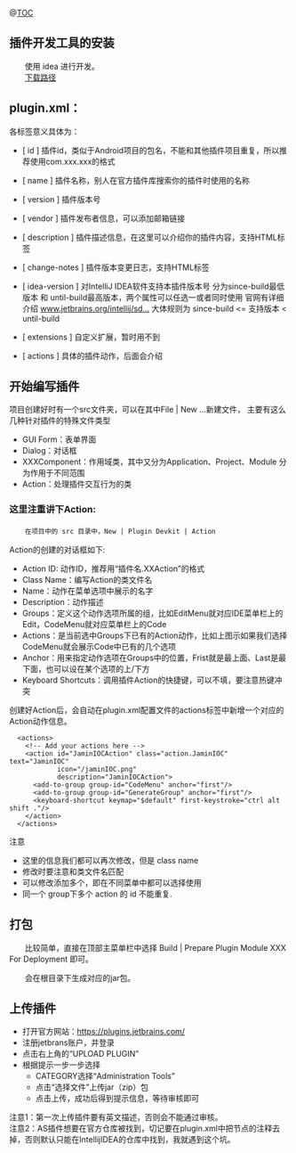 @[TOC](AndroidStudio插件开发)


## 插件开发工具的安装

　　使用 idea 进行开发。  
　　[下载路径](https://www.jetbrains.com/idea/)   



## plugin.xml：

各标签意义具体为：

- [ id ] 插件id，类似于Android项目的包名，不能和其他插件项目重复，所以推荐使用com.xxx.xxx的格式

- [ name ] 插件名称，别人在官方插件库搜索你的插件时使用的名称

- [ version ] 插件版本号

- [ vendor ] 插件发布者信息，可以添加邮箱链接

- [ description ] 插件描述信息，在这里可以介绍你的插件内容，支持HTML标签

- [ change-notes ] 插件版本变更日志，支持HTML标签

- [ idea-version ] 对IntelliJ IDEA软件支持本插件版本号
分为since-build最低版本 和 until-build最高版本，两个属性可以任选一或者同时使用
官网有详细介绍 www.jetbrains.org/intellij/sd…
大体规则为 since-build <= 支持版本 < until-build

- [ extensions ] 自定义扩展，暂时用不到

- [ actions ] 具体的插件动作，后面会介绍

## 开始编写插件

项目创建好时有一个src文件夹，可以在其中File | New …新建文件，
主要有这么几种针对插件的特殊文件类型

- GUI Form：表单界面
- Dialog：对话框
- XXXComponent：作用域类，其中又分为Application、Project、Module 分为作用于不同范围
- Action：处理插件交互行为的类

### 这里注重讲下Action:

　　`在项目中的 src 目录中，New | Plugin Devkit | Action`    

Action的创建的对话框如下:
　　
- Action ID: 动作ID，推荐用“插件名.XXAction”的格式
- Class Name：编写Action的类文件名
- Name：动作在菜单选项中展示的名字
- Description：动作描述
- Groups：定义这个动作选项所属的组，比如EditMenu就对应IDE菜单栏上的Edit，CodeMenu就对应菜单栏上的Code
- Actions：是当前选中Groups下已有的Action动作，比如上图示如果我们选择CodeMenu就会展示Code中已有的几个选项
- Anchor：用来指定动作选项在Groups中的位置，Frist就是最上面、Last是最下面，也可以设在某个选项的上/下方
- Keyboard Shortcuts：调用插件Action的快捷键，可以不填，要注意热键冲突

创建好Action后，会自动在plugin.xml配置文件的actions标签中新增一个对应的Action动作信息。

```
  <actions>
    <!-- Add your actions here -->
    <action id="JaminIOCAction" class="action.JaminIOC" text="JaminIOC"
            icon="/jaminIOC.png"
            description="JaminIOCAction">
      <add-to-group group-id="CodeMenu" anchor="first"/>
      <add-to-group group-id="GenerateGroup" anchor="first"/>
      <keyboard-shortcut keymap="$default" first-keystroke="ctrl alt shift ."/>
    </action>
  </actions>
```

注意

- 这里的信息我们都可以再次修改，但是 class name 
- 修改时要注意和类文件名匹配
- 可以修改添加多个，即在不同菜单中都可以选择使用
- 同一个 group下多个 action 的 id 不能重复.

## 打包

　　比较简单，直接在顶部主菜单栏中选择 Build | Prepare Plugin Module XXX For Deployment 即可。

　　会在根目录下生成对应的jar包。

## 上传插件

- 打开官方网站：https://plugins.jetbrains.com/
- 注册jetbrans账户，并登录
- 点击右上角的“UPLOAD PLUGIN”
- 根据提示一步一步选择
    - CATEGORY选择“Administration Tools”
    - 点击“选择文件”上传jar（zip）包
    - 点击上传，成功后得到提示信息，等待审核即可
    
注意1：第一次上传插件要有英文描述，否则会不能通过审核。  
注意2：AS插件想要在官方仓库被找到，切记要在plugin.xml中把节点的注释去掉，否则默认只能在IntellijIDEA的仓库中找到，我就遇到这个坑。




 


      
     
 


